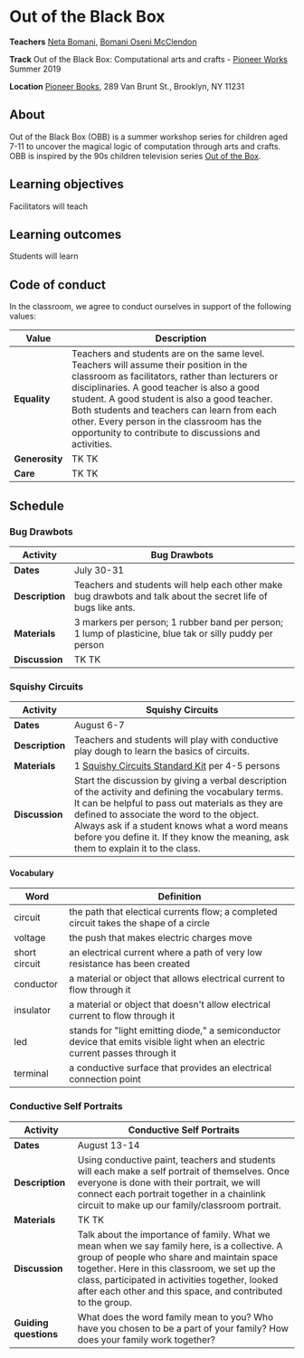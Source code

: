 Out of the Black Box
======

**Teachers** [Neta Bomani](https://netabomani.com), [Bomani Oseni McClendon](http://bomani.xyz/)

**Track** Out of the Black Box: Computational arts and crafts - [Pioneer Works](https://pioneerworks.org) Summer 2019

**Location** [Pioneer Books](https://pioneerworks.org/bookstore/), 289 Van Brunt St., Brooklyn, NY 11231

## About
Out of the Black Box (OBB) is a summer workshop series for children aged 7-11 to uncover the magical logic of computation through arts and crafts. OBB is inspired by the 90s children television series [Out of the Box](https://en.wikipedia.org/wiki/Out_of_the_Box_(TV_series)).

## Learning objectives
Facilitators will teach

## Learning outcomes
Students will learn


## Code of conduct
In the classroom, we agree to conduct ourselves in support of the following values:

Value | Description
--- | ---
**Equality** | Teachers and students are on the same level. Teachers will assume their position in the classroom as facilitators, rather than lecturers or disciplinaries. A good teacher is also a good student. A good student is also a good teacher. Both students and teachers can learn from each other. Every person in the classroom has the opportunity to contribute to discussions and activities. 
**Generosity** | TK TK
**Care** | TK TK

## Schedule
### Bug Drawbots
**Activity**  | Bug Drawbots
--- | ---
**Dates** | July 30-31
**Description** | Teachers and students will help each other make bug drawbots and talk about the secret life of bugs like ants.
**Materials** | 3 markers per person; 1 rubber band per person; 1 lump of plasticine, blue tak or silly puddy per person
**Discussion** | TK TK

### Squishy Circuits
**Activity** | Squishy Circuits
--- | ---
**Dates** | August 6-7
**Description** | Teachers and students will play with conductive play dough to learn the basics of circuits. 
**Materials** | 1 [Squishy Circuits Standard Kit](https://squishycircuits.com/collections/kits/products/standard-kit) per 4-5 persons
**Discussion** | Start the discussion by giving a verbal description of the activity and defining the vocabulary terms. It can be helpful to pass out materials as they are defined to associate the word to the object. Always ask if a student knows what a word means before you define it. If they know the meaning, ask them to explain it to the class.

#### Vocabulary
Word | Definition
--- | ---
circuit | the path that electical currents flow; a completed circuit takes the shape of a circle
voltage | the push that makes electric charges move
short circuit | an electrical current where a path of very low resistance has been created
conductor | a material or object that allows electrical current to flow through it
insulator | a material or object that doesn't allow electrical current to flow through it
led | stands for "light emitting diode," a semiconductor device that emits visible light when an electric current passes through it
terminal | a conductive surface that provides an electrical connection point


### Conductive Self Portraits
**Activity** | Conductive Self Portraits
--- | ---
**Dates** | August 13-14
**Description** | Using conductive paint, teachers and students will each make a self portrait of themselves. Once everyone is done with their portrait, we will connect each portrait together in a chainlink circuit to make up our family/classroom portrait.
**Materials** | TK TK
**Discussion** | Talk about the importance of family. What we mean when we say family here, is a collective. A group of people who share and maintain space together. Here in this classroom, we set up the class, participated in activities together, looked after each other and this space, and contributed to the group. 
**Guiding questions** | What does the word family mean to you? Who have you chosen to be a part of your family? How does your family work together? 
